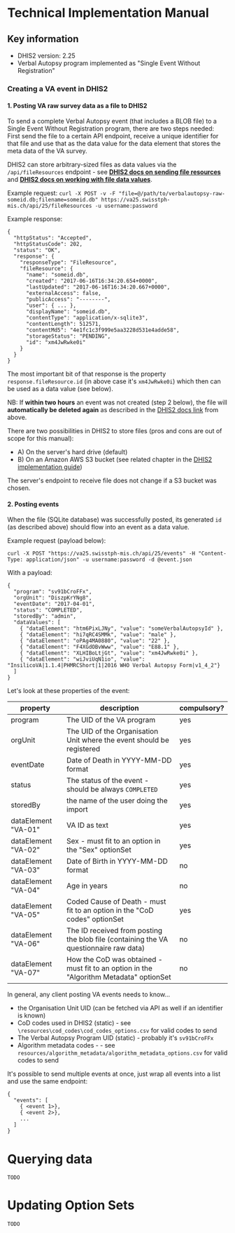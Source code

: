 # Technical Implementation Manual

## Key information
* DHIS2 version: 2.25
* Verbal Autopsy program implemented as "Single Event Without Registration"

### Creating a VA event in DHIS2

#### 1. Posting VA raw survey data as a file to DHIS2

To send a complete Verbal Autopsy event (that includes a BLOB file) to a Single Event Without Registration program, there are two steps needed: First send the file to a certain API endpoint, receive a unique identifier for that file and use that as the data value for the data element that stores the meta data of the VA survey.

DHIS2 can store arbitrary-sized files as data values via the `/api/fileResources` endpoint - see [**DHIS2 docs on sending file resources**](https://docs.dhis2.org/2.25/en/developer/html/dhis2_developer_manual_full.html#webapi_file_resources) and [**DHIS2 docs on working with file data values**](https://docs.dhis2.org/2.25/en/developer/html/dhis2_developer_manual_full.html#datavalue_file).

Example request:
`curl -X POST -v -F "file=@/path/to/verbalautopsy-raw-someid.db;filename=someid.db" https://va25.swisstph-mis.ch/api/25/fileResources -u username:password`

Example response:
```
{
  "httpStatus": "Accepted",
  "httpStatusCode": 202,
  "status": "OK",
  "response": {
    "responseType": "FileResource",
    "fileResource": {
      "name": "someid.db",
      "created": "2017-06-16T16:34:20.654+0000",
      "lastUpdated": "2017-06-16T16:34:20.667+0000",
      "externalAccess": false,
      "publicAccess": "--------",
      "user": { ... },
      "displayName": "someid.db",
      "contentType": "application/x-sqlite3",
      "contentLength": 512571,
      "contentMd5": "4e1fc1c3f999e5aa3228d531e4adde58",
      "storageStatus": "PENDING",
      "id": "xm4JwRwke0i"
    }
  }
}
```

The most important bit of that response is the property `response.fileResource.id` (in above case it's `xm4JwRwke0i`) which then can be used as a data value (see below).

NB: If **within two hours** an event was not created (step 2 below), the file will **automatically be deleted again** as described in the [DHIS2 docs link](https://docs.dhis2.org/2.25/en/developer/html/dhis2_developer_manual_full.html#webapi_file_resources) from above.

There are two possibilities in DHIS2 to store files (pros and cons are out of scope for this manual):

- A) On the server's hard drive (default)
- B) On an Amazon AWS S3 bucket (see related chapter in the [DHIS2 implementation guide](https://docs.dhis2.org/2.25/en/implementer/html/dhis2_implementation_guide_full.html#install_file_store_configuration))

The server's endpoint to receive file does not change if a S3 bucket was chosen.

#### 2. Posting events

When the file (SQLite database) was successfully posted, its generated `id` (as described above) should flow into an event as a data value.

Example request (payload below):

`curl -X POST "https://va25.swisstph-mis.ch/api/25/events" -H "Content-Type: application/json" -u username:password -d @event.json`

With a payload:

```
{
  "program": "sv91bCroFFx",
  "orgUnit": "DiszpKrYNg8",
  "eventDate": "2017-04-01",
  "status": "COMPLETED",
  "storedBy": "admin",
  "dataValues": [
    { "dataElement": "htm6PixLJNy", "value": "someVerbalAutopsyId" },
    { "dataElement": "hi7qRC4SMMk", "value": "male" },
    { "dataElement": "oPAg4MA0880", "value": "22" },
    { "dataElement": "F4XGdOBvWww", "value": "E88.1" },
    { "dataElement": "XLHIBoLtjGt", "value": "xm4JwRwke0i" },
    { "dataElement": "wiJviUqN1io", "value": "InsilicoVA|1.1.4|PHMRCShort|1|2016 WHO Verbal Autopsy Form|v1_4_2"}
  ]
}
```

Let's look at these properties of the event:

|property               |description                                                                                 |compulsory?
|---                    |---                                                                                         |---
|program                |The UID of the VA program                                                                   |yes
|orgUnit                |The UID of the Organisation Unit where the event should be registered                       |yes
|eventDate              |Date of Death in YYYY-MM-DD format                                                          |yes
|status                 |The status of the event - should be always `COMPLETED`                                      |yes
|storedBy               |the name of the user doing the import                                                       |yes
|dataElement "VA-01"    |VA ID as text                                                                               |yes
|dataElement "VA-02"    |Sex - must fit to an option in the "Sex" optionSet                                          |yes
|dataElement "VA-03"    |Date of Birth in YYYY-MM-DD format                                                          |no
|dataElement "VA-04"    |Age in years                                                                                |no
|dataElement "VA-05"    |Coded Cause of Death - must fit to an option in the "CoD codes" optionSet                   |yes
|dataElement "VA-06"    |The ID received from posting the blob file (containing the VA questionnaire raw data)       |no
|dataElement "VA-07"    |How the CoD was obtained - must fit to an option in the "Algorithm Metadata" optionSet      |no


In general, any client posting VA events needs to know...

- the Organisation Unit UID (can be fetched via API as well if an identifier is known)
- CoD codes used in DHIS2 (static) - see `\resources\cod_codes\cod_codes_options.csv` for valid codes to send
- The Verbal Autopsy Program UID (static) - probably it's `sv91bCroFFx`
- Algorithm metadata codes - - see `resources/algorithm_metadata/algorithm_metadata_options.csv` for valid codes to send

It's possible to send multiple events at once, just wrap all events into a list and use the same endpoint:

```
{
  "events": [
    { <event 1>},
    { <event 2>},
    ...
  ]
}
```

# Querying data
`TODO`

# Updating Option Sets
`TODO`
